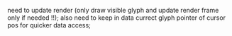 need to update render (only draw visible glyph and update render frame only if needed !!);
also need to keep in data currect glyph pointer of cursor pos for quicker data access;